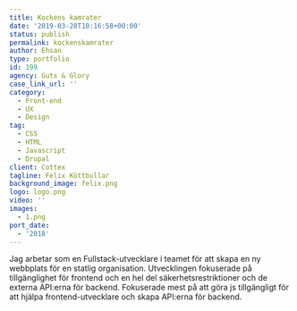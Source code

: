 ```yaml
---
title: Kockens kamrater
date: '2019-03-28T10:16:58+00:00'
status: publish
permalink: kockenskamrater
author: Ehsan
type: portfolio
id: 199
agency: Guts & Glory
case_link_url: ''
category:
  - Front-end
  - UX
  - Design
tag:
  - CSS
  - HTML
  - Javascript
  - Drupal
client: Cottex
tagline: Felix Köttbullar
background_image: felix.png
logo: logo.png
video: ''
images:
  - 1.png
port_date:
  - '2018'
---
```

Jag arbetar som en Fullstack-utvecklare i teamet för att skapa en ny webbplats för en statlig organisation. Utvecklingen fokuserade på tillgänglighet för frontend och en hel del säkerhetsrestriktioner och de externa API:erna för backend. Fokuserade mest på att göra js tillgängligt för att hjälpa frontend-utvecklare och skapa API:erna för backend.
